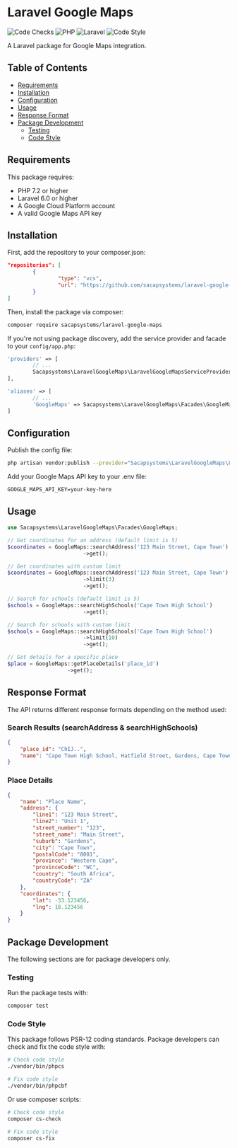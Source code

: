 # Laravel Google Maps

![Code Checks](https://github.com/sacapsystems/laravel-google-maps/actions/workflows/code-checks.yaml/badge.svg)
![PHP](https://img.shields.io/badge/PHP-%5E7.2-777BB4?logo=php)
![Laravel](https://img.shields.io/badge/Laravel-%5E6.0-FF2D20?logo=laravel)
![Code Style](https://img.shields.io/badge/Code%20Style-PSR--12-green)

A Laravel package for Google Maps integration.

## Table of Contents
- [Requirements](#requirements)
- [Installation](#installation)
- [Configuration](#configuration)
- [Usage](#usage)
- [Response Format](#response-format)
- [Package Development](#package-development)
    - [Testing](#testing)
    - [Code Style](#code-style)

## Requirements

This package requires:

- PHP 7.2 or higher
- Laravel 6.0 or higher
- A Google Cloud Platform account
- A valid Google Maps API key

## Installation

First, add the repository to your composer.json:

```json
"repositories": [
        {
                "type": "vcs",
                "url": "https://github.com/sacapsystems/laravel-google-maps.git"
        }
]
```

Then, install the package via composer:

```bash
composer require sacapsystems/laravel-google-maps
```

If you're not using package discovery, add the service provider and facade to your `config/app.php`:

```php
'providers' => [
        // ...
        Sacapsystems\LaravelGoogleMaps\LaravelGoogleMapsServiceProvider::class,
],

'aliases' => [
        // ...
        'GoogleMaps' => Sacapsystems\LaravelGoogleMaps\Facades\GoogleMaps::class,
]
```

## Configuration

Publish the config file:

```bash
php artisan vendor:publish --provider="Sacapsystems\LaravelGoogleMaps\LaravelGoogleMapsServiceProvider"
```

Add your Google Maps API key to your .env file:

```
GOOGLE_MAPS_API_KEY=your-key-here
```

## Usage

```php
use Sacapsystems\LaravelGoogleMaps\Facades\GoogleMaps;

// Get coordinates for an address (default limit is 5)
$coordinates = GoogleMaps::searchAddress('123 Main Street, Cape Town')
                        ->get();

// Get coordinates with custom limit
$coordinates = GoogleMaps::searchAddress('123 Main Street, Cape Town')
                        ->limit(3)
                        ->get();

// Search for schools (default limit is 5)
$schools = GoogleMaps::searchHighSchools('Cape Town High School')
                        ->get();

// Search for schools with custom limit
$schools = GoogleMaps::searchHighSchools('Cape Town High School')
                        ->limit(10)
                        ->get();

// Get details for a specific place
$place = GoogleMaps::getPlaceDetails('place_id')
                   ->get();
```
## Response Format
The API returns different response formats depending on the method used:

### Search Results (searchAddress & searchHighSchools)
```json
{
    "place_id": "ChIJ..",
    "name": "Cape Town High School, Hatfield Street, Gardens, Cape Town, South Africa"
}
```

### Place Details
```json
{
    "name": "Place Name",
    "address": {
        "line1": "123 Main Street",
        "line2": "Unit 1",
        "street_number": "123",
        "street_name": "Main Street",
        "suburb": "Gardens",
        "city": "Cape Town",
        "postalCode": "8001",
        "province": "Western Cape",
        "provinceCode": "WC",
        "country": "South Africa",
        "countryCode": "ZA"
    },
    "coordinates": {
        "lat": -33.123456,
        "lng": 18.123456
    }
}
```

## Package Development

The following sections are for package developers only.

### Testing
Run the package tests with:

```bash
composer test
```

### Code Style
This package follows PSR-12 coding standards. Package developers can check and fix the code style with:

```bash
# Check code style
./vendor/bin/phpcs

# Fix code style
./vendor/bin/phpcbf
```

Or use composer scripts:

```bash
# Check code style
composer cs-check

# Fix code style
composer cs-fix
```
